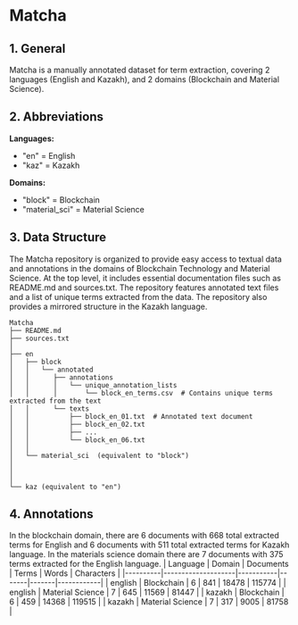 # Matcha
## 1. General
Matcha is a manually annotated dataset for term extraction, covering 2 languages (English and Kazakh), and 2 domains (Blockchain and Material Science).


## 2. Abbreviations
**Languages:**
* "en" = English
* "kaz" = Kazakh
  
**Domains:**
* "block" = Blockchain
* "material_sci" = Material Science

## 3. Data Structure
The Matcha repository is organized to provide easy access to textual data and annotations in the domains of Blockchain Technology and Material Science. At the top level, it includes essential documentation files such as README.md and sources.txt. The repository features annotated text files and a list of unique terms extracted from the data. The repository also provides a mirrored structure in the Kazakh language.
 
```
Matcha
├── README.md  
├── sources.txt  
│  
├── en  
│   ├── block  
│   │   └── annotated  
│   │      ├── annotations  
│   │      │   └── unique_annotation_lists  
│   │      │       └── block_en_terms.csv  # Contains unique terms extracted from the text  
│   │      └── texts  
│   │          ├── block_en_01.txt  # Annotated text document  
│   │          ├── block_en_02.txt  
│   │          ├── ...  
│   │          └── block_en_06.txt  
│   │  
│   └── material_sci  (equivalent to "block")  
│    
│   
│  
└── kaz (equivalent to "en")  
```



## 4. Annotations 
In the blockchain domain, there are 6 documents with 668 total extracted terms for English and 6 documents with 511 total extracted terms for Kazakh language. In the materials science domain there are 7 documents with 375 terms extracted for the English language.
| Language | Domain            | Documents | Terms | Words | Characters |
|----------|--------------------|-----------|-------|-------|------------|
| english  | Blockchain        | 6         | 841   | 18478 | 115774     |
| english  | Material Science  | 7         | 645   | 11569 | 81447      |
| kazakh   | Blockchain        | 6         | 459   | 14368 | 119515     |
| kazakh   | Material Science  | 7         | 317   | 9005  | 81758      |


